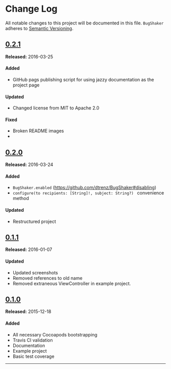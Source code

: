 # Change Log
All notable changes to this project will be documented in this file.
`BugShaker` adheres to [Semantic Versioning](http://semver.org/).

## [0.2.1](https://github.com/dtrenz/BugShaker/releases/tag/0.2.1)
**Released:** 2016-03-25

#### Added
 - GitHub pags publishing script for using jazzy documentation as the project page

#### Updated
 - Changed license from MIT to Apache 2.0

#### Fixed
 - Broken README images
 - 

## [0.2.0](https://github.com/dtrenz/BugShaker/releases/tag/0.2.0)
**Released:** 2016-03-24

#### Added
 - `BugShaker.enabled` (https://github.com/dtrenz/BugShaker#disabling)
 - `configure(to recipients: [String]!, subject: String?) ` convenience method

#### Updated
 - Restructured project


## [0.1.1](https://github.com/dtrenz/BugShaker/releases/tag/0.1.1)
**Released:** 2016-01-07

#### Updated
 - Updated screenshots
 - Removed references to old name
 - Removed extraneous ViewController in example project.


## [0.1.0](https://github.com/dtrenz/BugShaker/releases/tag/0.1.0)
**Released:** 2015-12-18

#### Added
 - All necessary Cocoapods bootstrapping
 - Travis CI validation
 - Documentation
 - Example project
 - Basic test coverage

---
